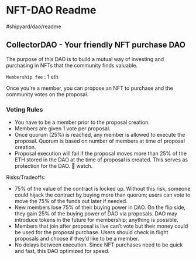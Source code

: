 # NFT-DAO Readme

#shipyard/dao/readme

## CollectorDAO - Your friendly NFT purchase DAO

The purpose of this DAO is to build a mutual way of investing and purchasing in NFTs that the community finds valuable.

`Membership fee` : 1 eth

Once you’re a member, you can propose an NFT to purchase and the community votes on the proposal.

### Voting Rules

- You have to be a member prior to the proposal creation.
- Members are given 1 vote per proposal.
- Once quorum (25%) is reached, any member is allowed to execute the proposal. Quorum is based on number of members at time of proposal creation.
- Proposal execution will fail if the proposal moves more than 25% of the ETH stored in the DAO at the time of proposal is created. This serves as protection for the DAO. 🐳 watch.

Risks/Tradeoffs:

- 75% of the value of the contract is locked up. Without this risk, someone could hijack the contract by buying more than quorum; users can vote to move the 75% of the funds out later if needed.
- New members lose 75% of their buying power in DAO. On the flip side, they gain 25% of the buying power of DAO via proposals. DAO may introduce tokens in the future for membership; anything is possible.
- Members that join after proposal is live can’t vote but their money could be used for the proposal purchase. Users should check in flight proposals and choose if they’d like to be a member.
- No delays between execution. Since NFT purchases need to be quick and fast, this DAO optimized for speed.
